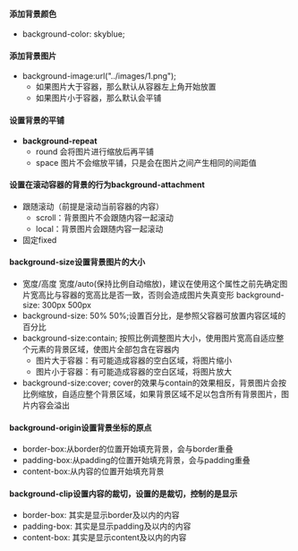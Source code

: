 #### 添加背景颜色

- background-color: skyblue;

#### 添加背景图片

- background-image:url("../images/1.png");
  - 如果图片大于容器，那么默认从容器左上角开始放置
  - 如果图片小于容器，那么默认会平铺

#### 设置背景的平铺

- **background-repeat**
  - round 会将图片进行缩放后再平铺
  - space 图片不会缩放平铺，只是会在图片之间产生相同的间距值

#### 设置在滚动容器的背景的行为background-attachment

- 跟随滚动（前提是滚动当前容器的内容）
  - scroll：背景图片不会跟随内容一起滚动
  - local：背景图片会跟随内容一起滚动
- 固定fixed

#### background-size设置背景图片的大小

- 宽度/高度   宽度/auto(保持比例自动缩放)，建议在使用这个属性之前先确定图片宽高比与容器的宽高比是否一致，否则会造成图片失真变形  background-size: 300px 500px
- background-size: 50% 50%;设置百分比，是参照父容器可放置内容区域的百分比
- background-size:contain;  按照比例调整图片大小，使用图片宽高自适应整个元素的背景区域，使图片全部包含在容器内
  - 图片大于容器：有可能造成容器的空白区域，将图片缩小
  - 图片小于容器：有可能造成容器的空白区域，将图片放大
- background-size:cover;  cover的效果与contain的效果相反，背景图片会按比例缩放，自适应整个背景区域，如果背景区域不足以包含所有背景图片，图片内容会溢出

#### background-origin设置背景坐标的原点

- border-box:从border的位置开始填充背景，会与border重叠
- padding-box:从padding的位置开始填充背景，会与padding重叠
- content-box:从内容的位置开始填充背景

#### background-clip设置内容的裁切，设置的是裁切，控制的是显示

- border-box:   其实是显示border及以内的内容
- padding-box:    其实是显示padding及以内的内容
- content-box:    其实是显示content及以内的内容